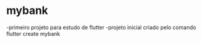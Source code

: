 # mybank

-primeiro projeto para estudo de flutter
-projeto inicial criado pelo comando flutter create mybank
